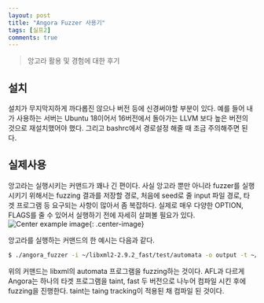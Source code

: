 ```yaml
---
layout: post
title: "Angora Fuzzer 사용기"
tags: [실프2]
comments: true
---
```


> 앙고라 활용 및 경험에 대한 후기  

## 설치  
설치가 무지막지하게 까다롭진 않으나 버전 등에 신경써야할 부분이 있다. 예를 들어 내가 사용하는 서버는 Ubuntu 18이어서 16버전에서 돌아가는 LLVM 보다 높은 버전의 것으로 재설치했어야 했다. 그리고 bashrc에서 경로설정 해줄 때 조금 주의해주면 된다.  

## 실제사용  
앙고라는 실행시키는 커맨드가 꽤나 긴 편이다. 사실 앙고라 뿐만 아니라 fuzzer를 실행시키기 위해서는 fuzzing 결과를 저장할 경로, 처음에 seed로 줄 input 파일 경로, 타겟 프로그램 등 요구되는 사항이 많아서 좀 복잡하다. 실제로 매우 다양한 OPTION, FLAGS를 줄 수 있어서 실행하기 전에 자세히 살펴볼 필요가 있다.  
![Center example image](https://user-images.githubusercontent.com/35067611/75655986-5a727b00-5ca6-11ea-9be2-64727e9a71f7.png "Center"){: .center-image}  

앙고라를 실행하는 커맨드의 한 예시는 다음과 같다.  
~~~bash
$ ./angora_fuzzer -i ~/libxml2-2.9.2_fast/test/automata -o output -t ~/libxml2-2.9.2_taint/testAutomata -- ~/libxml2-2.9.2_fast/testAutomata @@
~~~
위의 커맨드는 libxml의 automata 프로그램을 fuzzing하는 것이다. AFL과 다르게 Angora는 하나의 타겟 프로그램을 taint, fast 두 버전으로 나누어 컴파일 시킨 후에 fuzzing을 진행한다. taint는 taing tracking이 적용된 채 컴파일 된 것이다.  